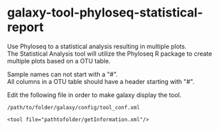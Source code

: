 # galaxy-tool-phyloseq-statistical-report
Use Phyloseq to a statistical analysis resulting in multiple plots.  
The Statistical Analysis tool will utilize the Phyloseq R package to create multiple plots based on a OTU table.

Sample names can not start with a "#".  
All columns in a OTU table should have a header starting with "#".

Edit the following file in order to make galaxy display the tool.
```
/path/to/folder/galaxy/config/tool_conf.xml
```
```
<tool file="pathtofolder/getInformation.xml"/>
```
